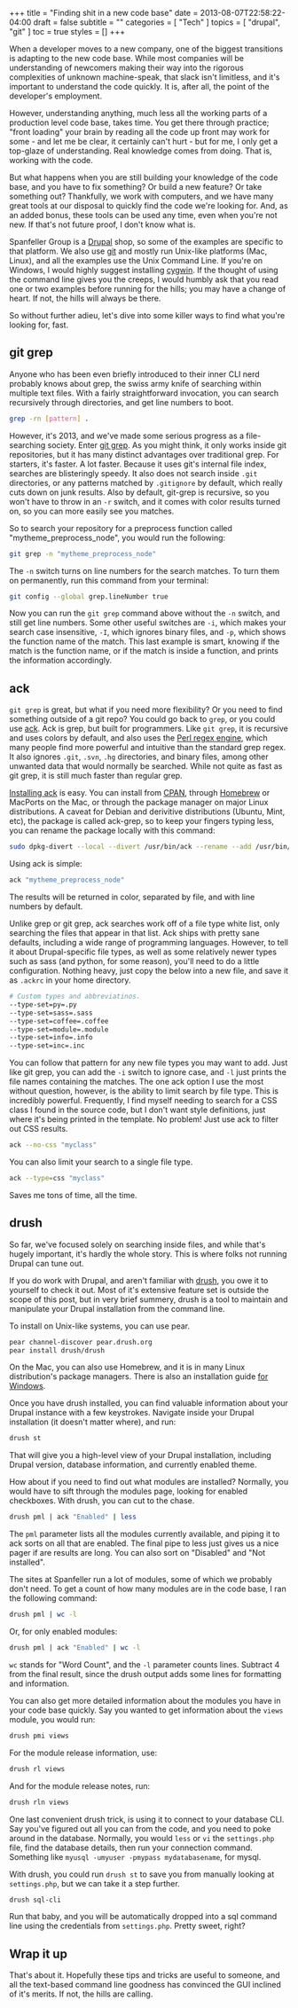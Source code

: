 +++
title = "Finding shit in a new code base"
date = 2013-08-07T22:58:22-04:00
draft = false
subtitle = ""
categories = [ "Tech" ]
topics = [ "drupal", "git" ]
toc = true
styles = []
+++

When a developer moves to a new company, one of the biggest transitions is adapting to the new code base. While most companies will be understanding of newcomers making their way into the rigorous complexities of unknown machine-speak, that slack isn't limitless, and it's important to understand the code quickly. It is, after all, the point of the developer's employment.

<!--more-->

However, understanding anything, much less all the working parts of a production level code base, takes time. You get there through practice; "front loading" your brain by reading all the code up front may work for some - and let me be clear, it certainly can't hurt - but for me, I only get a top-glaze of understanding. Real knowledge comes from doing. That is, working with the code.

But what happens when you are still building your knowledge of the code base, and you have to fix something? Or build a new feature? Or take something out? Thankfully, we work with computers, and we have many great tools at our disposal to quickly find the code we're looking for. And, as an added bonus, these tools can be used any time, even when you're not new. If that's not future proof, I don't know what is.

Spanfeller Group is a [Drupal](https://www.drupal.org/ "Drupal Content Management System") shop, so some of the examples are specific to that platform. We also use [git](http://git-scm.com "Fast version control") and mostly run Unix-like platforms (Mac, Linux), and all the examples use the Unix Command Line. If you're on Windows, I would highly suggest installing [cygwin](http://www.cygwin.com "Unix command line on Windows"). If the thought of using the command line gives you the creeps, I would humbly ask that you read one or two examples before running for the hills; you may have a change of heart. If not, the hills will always be there.

So without further adieu, let's dive into some killer ways to find what you're looking for, fast.

git grep
--------

Anyone who has been even briefly introduced to their inner CLI nerd probably knows about grep, the swiss army knife of searching within multiple text files. With a fairly straightforward invocation, you can search recursively through directories, and get line numbers to boot.

```sh
grep -rn [pattern] .
```

However, it's 2013, and we've made some serious progress as a file-searching society. Enter [git grep](http://git-scm.com/docs/git-grep "Light-speed file searching"). As you might think, it only works inside git repositories, but it has many distinct advantages over traditional grep. For starters, it's faster. A lot faster. Because it uses git's internal file index, searches are blisteringly speedy. It also does not search inside `.git` directories, or any patterns matched by `.gitignore` by default, which really cuts down on junk results. Also by default, git-grep is recursive, so you won't have to throw in an `-r` switch, and it comes with color results turned on, so you can more easily see you matches.

So to search your repository for a preprocess function called "mytheme\_preprocess\_node", you would run the following:

```sh
git grep -n "mytheme_preprocess_node"
```

The `-n` switch turns on line numbers for the search matches. To turn them on permanently, run this command from your terminal:

```sh
git config --global grep.lineNumber true
```

Now you can run the `git grep` command above without the `-n` switch, and still get line numbers. Some other useful switches are `-i`, which makes your search case insensitive, `-I`, which ignores binary files, and `-p`, which shows the function name of the match. This last example is smart, knowing if the match is the function name, or if the match is inside a function, and prints the information accordingly.

ack
---

`git grep` is great, but what if you need more flexibility? Or you need to find something outside of a git repo? You could go back to `grep`, or you could use [ack](http://beyondgrep.com "Better than grep"). Ack is grep, but built for programmers. Like `git grep`, it is recursive and uses colors by default, and also uses the [Perl regex engine](http://perldoc.perl.org/perlre.html "Syntax description for Perl regex"), which many people find more powerful and intuitive than the standard grep regex. It also ignores `.git`, `.svn`, `.hg` directories, and binary files, among other unwanted data that would normally be searched. While not quite as fast as git grep, it is still much faster than regular grep.

[Installing ack](http://beyondgrep.com/install/ "Official ack installation guide") is easy. You can install from [CPAN](http://search.cpan.org/dist/ack "Perl module"), through [Homebrew](http://mxcl.github.com/homebrew/ "The missing package manager for OS X") or MacPorts on the Mac, or through the package manager on major Linux distributions. A caveat for Debian and derivitive distributions (Ubuntu, Mint, etc), the package is called ack-grep, so to keep your fingers typing less, you can rename the package locally with this command:

```sh
sudo dpkg-divert --local --divert /usr/bin/ack --rename --add /usr/bin/ack-grep
```

Using ack is simple:

```sh
ack "mytheme_preprocess_node"
```

The results will be returned in color, separated by file, and with line numbers by default.

Unlike grep or git grep, ack searches work off of a file type white list, only searching the files that appear in that list. Ack ships with pretty sane defaults, including a wide range of programming languages. However, to tell it about Drupal-specific file types, as well as some relatively newer types such as sass (and python, for some reason), you'll need to do a little configuration. Nothing heavy, just copy the below into a new file, and save it as `.ackrc` in your home directory.

```sh
# Custom types and abbreviatinos.
--type-set=py=.py
--type-set=sass=.sass
--type-set=coffee=.coffee
--type-set=module=.module
--type-set=info=.info
--type-set=inc=.inc
```

You can follow that pattern for any new file types you may want to add. Just like git grep, you can add the `-i` switch to ignore case, and `-l` just prints the file names containing the matches. The one ack option I use the most without question, however, is the ability to limit search by file type. This is incredibly powerful. Frequently, I find myself needing to search for a CSS class I found in the source code, but I don't want style definitions, just where it's being printed in the template. No problem! Just use ack to filter out CSS results.

```sh
ack --no-css "myclass"
```

You can also limit your search to a single file type.

```sh
ack --type=css "myclass"
```

Saves me tons of time, all the time.

drush
-----

So far, we've focused solely on searching inside files, and while that's hugely important, it's hardly the whole story. This is where folks not running Drupal can tune out.

If you do work with Drupal, and aren't familiar with [drush](https://www.drupal.org/project/drush "Drupal command line tool"), you owe it to yourself to check it out. Most of it's extensive feature set is outside the scope of this post, but in very brief summery, drush is a tool to maintain and manipulate your Drupal installation from the command line.

To install on Unix-like systems, you can use pear.

```sh
pear channel-discover pear.drush.org
pear install drush/drush
```

On the Mac, you can also use Homebrew, and it is in many Linux distribution's package managers. There is also an installation guide [for Windows](http://drush.org/drush_windows_installer "Install drush on Windows").

Once you have drush installed, you can find valuable information about your Drupal instance with a few keystrokes. Navigate inside your Drupal installation (it doesn't matter where), and run:

```sh
drush st
```

That will give you a high-level view of your Drupal installation, including Drupal version, database information, and currently enabled theme.

How about if you need to find out what modules are installed? Normally, you would have to sift through the modules page, looking for enabled checkboxes. With drush, you can cut to the chase.

```sh
drush pml | ack "Enabled" | less
```

The `pml` parameter lists all the modules currently available, and piping it to ack sorts on all that are enabled. The final pipe to less just gives us a nice pager if are results are long. You can also sort on "Disabled" and "Not installed".

The sites at Spanfeller run a lot of modules, some of which we probably don't need. To get a count of how many modules are in the code base, I ran the following command:

```sh
drush pml | wc -l
```

Or, for only enabled modules:

```sh
drush pml | ack "Enabled" | wc -l
```

`wc` stands for "Word Count", and the `-l` parameter counts lines. Subtract 4 from the final result, since the drush output adds some lines for formatting and information. 

You can also get more detailed information about the modules you have in your code base quickly. Say you wanted to get information about the `views` module, you would run:

```sh
drush pmi views
```

For the module release information, use:

```sh
drush rl views
```

And for the module release notes, run:

```sh
drush rln views
```

One last convenient drush trick, is using it to connect to your database CLI. Say you've figured out all you can from the code, and you need to poke around in the database. Normally, you would `less` or `vi` the `settings.php` file, find the database details, then run your connection command. Something like `myusql -umyuser -pmypass mydatabasename`, for mysql.

With drush, you could run `drush st` to save you from manually looking at `settings.php`, but we can take it a step further.

```sh
drush sql-cli
```

Run that baby, and you will be automatically dropped into a sql command line using the credentials from `settings.php`. Pretty sweet, right?

Wrap it up
----------

That's about it. Hopefully these tips and tricks are useful to someone, and all the text-based command line goodness has convinced the GUI inclined of it's merits. If not, the hills are calling.
